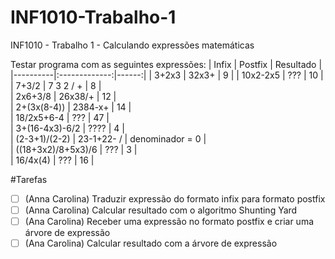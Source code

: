 # INF1010-Trabalho-1
INF1010 - Trabalho 1 - Calculando expressões matemáticas

Testar programa com as seguintes expressões:
| Infix   |     Postfix      |  Resultado |
|----------|:-------------:|------:|
| 3+2x3  |  32x3+ | 9 |
| 10x2-2x5 |    ??? |   10 |
| 7+3/2 | 7 3 2 / + |    8 |  
| 2x6+3/8 | 26x38/+ |    12 |     
| 2+(3x(8-4)) | 2384-x+ |    14 |     
| 18/2x5+6-4  | ??? |    47 |     
| 3+(16-4x3)-6/2 | ????  |    4 |     
| (2-3+1)/(2-2) | 23-1+22- / |    denominador = 0 |     
| ((18+3x2)/8+5x3)/6 | ??? |    3 |  
| 16/4x(4) | ??? |    16 |  

#Tarefas
- [ ] (Anna Carolina) Traduzir expressão do formato infix para formato postfix
- [ ] (Anna Carolina) Calcular resultado com o algoritmo Shunting Yard
- [ ] (Ana Carolina) Receber uma expressão no formato postfix e criar uma árvore de expressão
- [ ] (Ana Carolina) Calcular resultado com a árvore de expressão

